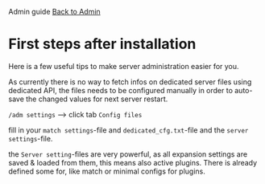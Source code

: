 Admin guide
[Back to Admin](#admin.md)

# First steps after installation
Here is a few useful tips to make server administration easier for you.

As currently there is no way to fetch infos on dedicated server files using
dedicated API, the files needs to be configured manually in order to
auto-save the changed values for next server restart.

`/adm settings` --> click tab `Config files`

fill in your `match settings`-file and `dedicated_cfg.txt`-file
and the `server settings`-file.

the `Server setting`-files are very powerful, as all expansion settings are
saved & loaded from them, this means also active plugins. There is already
defined some for, like match or minimal configs for plugins.


